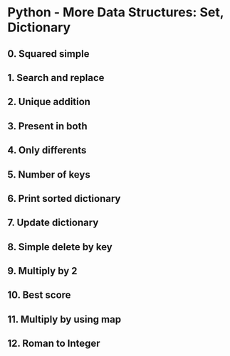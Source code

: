 # Python - More Data Structures: Set, Dictionary

## 0. Squared simple
## 1. Search and replace
## 2. Unique addition
## 3. Present in both
## 4. Only differents
## 5. Number of keys
## 6. Print sorted dictionary
## 7. Update dictionary
## 8. Simple delete by key
## 9. Multiply by 2
## 10. Best score
## 11. Multiply by using map
## 12. Roman to Integer